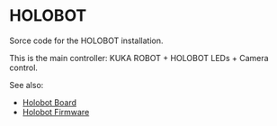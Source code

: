 # HOLOBOT

Sorce code for the HOLOBOT installation.

This is the main controller: KUKA ROBOT + HOLOBOT LEDs + Camera control.

See also:

* [Holobot Board](https://github.com/ladecadence/Holobot-Board)
* [Holobot Firmware](https://github.com/ladecadence/Holobot-ESP32-Firmware)

